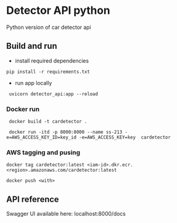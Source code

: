 # Detector API python

Python version of car detector api

## Build and run

- install required dependencies
```
pip install -r requirements.txt
```
- run app locally
```
 uvicorn detector_api:app --reload
```

### Docker run
```
 docker build -t cardetector .
 
 docker run -itd -p 8000:8000 --name ss-213 -e=AWS_ACCESS_KEY_ID=key_id -e=AWS_ACCESS_KEY=key  cardetector 
```

### AWS tagging and pusing
```
docker tag cardetector:latest <iam-id>.dkr.ecr.<region>.amazonaws.com/cardetector:latest

docker push <with>
```

## API reference
Swagger UI available here: localhost:8000/docs
